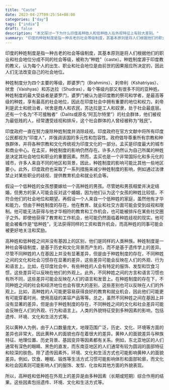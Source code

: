 ```yaml
---
title: "Caste"
date: 2023-04-27T09:25:54+08:00
categories: ["day"]
tags: ["india"]
draft: false
description: "本文探讨一下为什么印度高种姓人和低种姓人在外观特征上有较大差别。"
summary: "印度的种姓制度是指一种古老的社会等级制度，其基本原则是将人们根据他们的职业和社会地位分成不同的社会等级，被称为“种姓”（caste）。种姓制度源于印度教的教义，认为每个人的出生、职业和社会地位是由前世的因果报应所决定的，因此人们无法改变自己的社会地位。"
---
```


印度的种姓制度是指一种古老的社会等级制度，其基本原则是将人们根据他们的职业和社会地位分成不同的社会等级，被称为“种姓”（caste）。种姓制度源于印度教的教义，认为每个人的出生、职业和社会地位是由前世的因果报应所决定的，因此人们无法改变自己的社会地位。

种姓制度分为四个主要的等级，即婆罗门（Brahmins）、刹帝利（Kshatriyas）、吠舍（Vaishyas）和苏达拉（Shudras），每个等级内部又有很多不同的亚种姓。种姓制度的最大受益者是婆罗门，婆罗门被认为是印度教的祭司和学者，是最高等级的种姓，享有最高的社会地位，因此在印度社会中拥有重要的地位和权力。刹帝利是武士和统治者，吠舍是商人和农民，苏达拉是工人和奴隶，处于社会最底层。还有一个名为“不可接触者”（Dalits或原名“阿瓦尔特里”）的社会群体，他们被视为最低贱的人，经常遭受歧视和排斥，这个社会群体的人曾经被称为“贱民”。

印度政府一直在努力废除种姓制度并消除歧视。印度政府在官方文献中将所有印度公民都视为“印度人”，并强调该国的多元性和包容性。政府倡导尊重所有宗教和种族群体，并将各种宗教和文化传统视为印度文化的一部分。孟买是印度最大的城市和商业中心。在孟买，种姓制度的影响仍然存在。许多人仍然认为自己所属的种姓是决定其社会地位和职业的重要因素。然而，孟买也是一个非常国际化和多元化的城市，许多人来自不同的地区和背景，因此，种姓制度的影响可能比其他一些地区要小。此外，印度政府也采取了一系列措施来减少种姓制度的影响，例如通过法律禁止对某些职业的歧视、提供教育机会和就业机会等。

假设一个低种姓的女孩想要嫁给一个高种姓的男孩。尽管她和男孩相爱并决定结婚，但男方的家人可能会反对这个婚姻，因为他们认为这个女孩的种姓比较低，不符合他们的社会地位和期望。再假设一个人来自一个低种姓的家庭，虽然他有才华和能力，但由于种姓制度的存在，他在教育、就业和社交方面可能会受到歧视和限制。他可能无法获得与他才华相符的教育和工作机会，也可能被排斥在某些社交圈子之外。即使他获得了教育和工作机会，他可能仍然面临着种姓歧视的现实。他可能会被看作是“低种姓”，无法获得同样的工资和晋升机会，而高种姓的同事可能会被更好地关注和奖励。

高种姓和低种姓之间并没有基因上的区别，他们是同样的人类种族。种姓制度是一种社会等级制度，是基于历史和文化背景而产生的，而不是基于遗传学上的差异。尽管不同种姓的人在基因上并没有显著差异，但是由于种姓制度的存在，不同种姓之间的文化和社会习惯存在显著的差异，这些差异可能会反映在人们的外观、行为和语言上。比如，在印度社会中，有些种姓的人会有特定的服饰、发型和饮食习惯，这些差异可以反映在他们的外观上。此外，不同种姓之间的方言和语言习惯也有所不同，这些差异可能会反映在人们的语言和发音上。在种姓制度的存在下，不同种姓之间的社会和经济地位也会有很大的差别，这些差别也可以反映在人们的外观上。比如，高种姓的人可能更容易获得良好的教育和就业机会，因此他们可能更有可能穿着时尚、使用高级的美容产品等等。总之，虽然不同种姓之间在基因上并没有显著的差异，但是由于种姓制度的存在，不同种姓之间的文化和社会差异可能会反映在人们的外观、行为和语言上。人类的外貌特征受到多种因素的影响，包括遗传、环境、文化和生活方式等。

另以黄种人为例，由于人口数量庞大，地理范围广泛，历史、文化、环境等方面的差异也非常大，因此黄种人的面貌也存在着很大的差异。黄种人的面貌差异与种族特征、地理位置、历史背景、基因变异等因素都有关系。例如，东北亚地区的人们通常有深色的眼睛、黑色的直发，而东南亚地区的人们通常有较为圆润的面部特征和较深的肤色。除了遗传因素外，环境、文化和生活方式也可能影响黄种人的面貌差异。例如，饮食、睡眠、锻炼等生活方式习惯可能影响体形和面部轮廓，而文化和社会因素则可能影响人们的服饰、发型、化妆和其他方面的外貌表现。

所以，高种姓和低种姓在外观上的差异是由多种因素（长期或短期）综合作用的结果。这些因素包括遗传、环境、文化和生活方式等。
